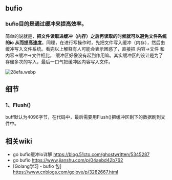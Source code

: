 ## bufio

### bufio目的是通过缓冲来提高效率。

简单的说就是，**把文件读取进缓冲（内存）之后再读取的时候就可以避免文件系统的io 从而提高速度**。同理，在进行写操作时，先把文件写入缓冲（内存），然后由缓冲写入文件系统。看完以上解释有人可能会表示困惑了，直接把 内容->文件 和 内容->缓冲->文件相比， 缓冲区好像没有起到作用嘛。其实缓冲区的设计是为了存储多次的写入，最后一口气把缓冲区内容写入文件。

![28efa.webp](https://pic1.imgdb.cn/item/63316c3816f2c2beb1b48f4c.png)

## 细节

### 1、Flush()

buff默认为4096字节，在代码中，最后需要用Flush()把缓冲区剩下的数据刷到文件中。

## 相关wiki

- go bufio缓冲io详解 https://blog.51cto.com/ghostwritten/5345287
- go bufio https://www.jianshu.com/p/04aebd42b762
- [Golang学习 - bufio 包] https://www.cnblogs.com/golove/p/3282667.html